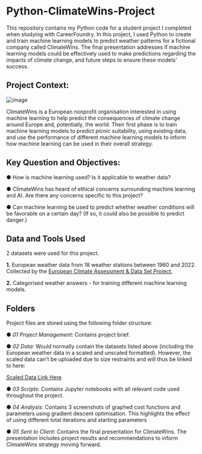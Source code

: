 # Python-ClimateWins-Project
This repository contains my Python code for a student project I completed when studying with CareerFoundry. In this project, I used Python to create and train machine learning models to predict weather patterns for a fictional company called ClimateWins. The final presentation addresses if machine learning models could be effectively used to make predictions regarding the impacts of climate change, and future steps to ensure these models' success.

## Project Context:
![image](https://github.com/user-attachments/assets/b3bbdcff-b8f2-4f32-a193-de2ea3a712a9)


ClimateWins is a European nonprofit organisation interested in using machine learning to help predict the consequences of climate change around Europe and, potentially, the world. Their first phase is to train machine learning models to predict picnic suitability, using existing data, and use the performance of different machine learning models to inform how machine learning can be used in their overall strategy.

## Key Question and Objectives:

● How is machine learning used? Is it applicable to weather data?

● ClimateWins has heard of ethical concerns surrounding machine learning and AI. Are there any concerns specific to this project?

● Can machine learning be used to predict whether weather conditions will be favorable on a certain day? (If so, it could also be possible to predict danger.)

## Data and Tools Used
2 datasets were used for this project.

  **1.** European weather data from 18 weather stations between 1960 and 2022. Collected by the [European Climate Assessment & Data Set Project.](https://www.ecad.eu/)
  
  **2.** Categorised weather answers - for training different machine learning models.

## Folders
Project files are stored using the following folder structure:

● *01 Project Management*: Contains project brief.

● *02 Data*: Would normally contain the datasets listed above (including the European weather data in a scaled and unscaled formatted). However, the scaled data can't be uploaded due to size restraints and will thus be linked to here:

  [Scaled Data Link Here](https://drive.google.com/file/d/1ZxivL_4YJchiMwBBqgPkMozy_DyEAogu/view?usp=sharing)

● *03 Scripts*: Contains Jupyter notebooks with all relevant code used throughout the project.

● *04 Analysis*: Contains 3 screenshots of graphed cost functions and parameters using gradient descent optimisation. This highlights the effect of using different total iterations and starting parameters

● *05 Sent to Client*: Contains the final presentation for ClimateWins. The presentation includes project results and recommendations to inform ClimateWins strategy moving forward.
